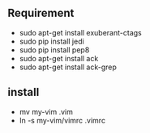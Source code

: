 ## Requirement ##

* sudo apt-get install exuberant-ctags
* sudo pip install jedi
* sudo pip install pep8
* sudo apt-get install ack
* sudo apt-get install ack-grep


## install ##
* mv my-vim .vim
* ln -s my-vim/vimrc .vimrc
